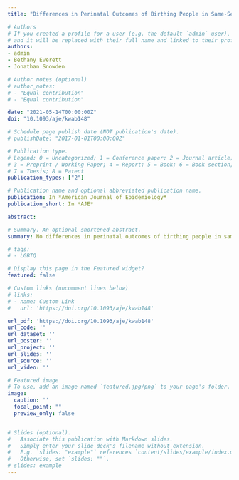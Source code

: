 ```yaml
---
title: "Differences in Perinatal Outcomes of Birthing People in Same-Sex and Different-Sex Marriages"

# Authors
# If you created a profile for a user (e.g. the default `admin` user), write the username (folder name) here 
# and it will be replaced with their full name and linked to their profile.
authors:
- admin
- Bethany Everett
- Jonathan Snowden

# Author notes (optional)
# author_notes:
# - "Equal contribution"
# - "Equal contribution"

date: "2021-05-14T00:00:00Z"
doi: "10.1093/aje/kwab148"

# Schedule page publish date (NOT publication's date).
# publishDate: "2017-01-01T00:00:00Z"

# Publication type.
# Legend: 0 = Uncategorized; 1 = Conference paper; 2 = Journal article;
# 3 = Preprint / Working Paper; 4 = Report; 5 = Book; 6 = Book section;
# 7 = Thesis; 8 = Patent
publication_types: ["2"]

# Publication name and optional abbreviated publication name.
publication: In *American Journal of Epidemiology*
publication_short: In *AJE*

abstract: 

# Summary. An optional shortened abstract.
summary: No differences in perinatal outcomes of birthing people in same and different-sex marriages.

# tags:
# - LGBTQ

# Display this page in the Featured widget?
featured: false

# Custom links (uncomment lines below)
# links:
# - name: Custom Link
#   url: 'https://doi.org/10.1093/aje/kwab148'

url_pdf: 'https://doi.org/10.1093/aje/kwab148'
url_code: ''
url_dataset: ''
url_poster: ''
url_project: ''
url_slides: ''
url_source: ''
url_video: ''

# Featured image
# To use, add an image named `featured.jpg/png` to your page's folder. 
image:
  caption: ''
  focal_point: ""
  preview_only: false


# Slides (optional).
#   Associate this publication with Markdown slides.
#   Simply enter your slide deck's filename without extension.
#   E.g. `slides: "example"` references `content/slides/example/index.md`.
#   Otherwise, set `slides: ""`.
# slides: example
---
```


